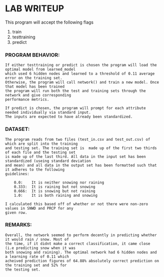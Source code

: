 LAB WRITEUP
======
This program will accept the following flags

1. train
2. testtraining
3. predict

### PROGRAM BEHAVIOR:

    If either testtraining or predict is chosen the program will load the optimal model from learned_model 
    which used 6 hidden nodes and learned to a threshold of 0.11 average error on the training set.
    Otherwise, the program will call network() and train a new model. Once that model has been trained 
    the program will run both the test and training sets through the network and give corresponding 
    performance metrics.

    If predict is chosen, the program will prompt for each attribute needed individually via standard input.
    The inputs are expected to have already been standardized.

### DATASET:
    The program reads from two files (test_in.csv and test_out.csv) of which are split into the training
    and testing set. The training set is  made up of the first two thirds of each file and the testing set
    is made up of the last third. All data in the input set has been standardized (useing standard deviation
    and mean) and all data in the output set has been formatted such that it adheres to the following 
    guidelines:
    
        0.0:    It is neither snowing nor raining
        0.333:  It is raining but not snowing
        0.666:  It is snowing but not raining
        1.0:    It is both raining and snowing

    I calculated this based off of whether or not there were non-zero values in SNWD and PRCP for any 
    given row.

### REMARKS:
    Overall, the network seemed to perform decently in predicting whether it would rain / snow. Most of 
    the time, if it didnt make a correct classification, it came close (i.e predicting snow when it was 
    both snowing and raining). The optimal network had 6 hidden nodes and a learning rate of 0.11 which 
    acheived prediction figures of 64.88% absolutely correct prediction on the training set and 52% for 
    the testing set.
